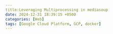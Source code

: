 ```yaml
---
title:Leveraging Multiprocessing in mediasoup
date: 2024-12-31 18:39:15 +0500
categories: [Web]
tags: [Google Cloud Platform, GCP, docker]
---
```

